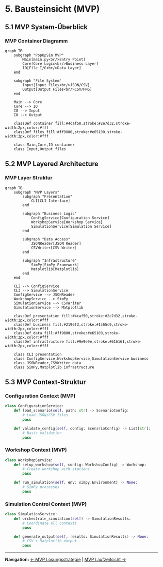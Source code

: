 # 5. Bausteinsicht (MVP)

## 5.1 MVP System-Überblick

### MVP Container Diagramm

```mermaid
graph TB
    subgraph "PopUpSim MVP"
        Main[main.py<br/>Entry Point]
        Core[Core Logic<br/>Business Layer]
        IO[File I/O<br/>Data Layer]
    end

    subgraph "File System"
        Input[Input Files<br/>JSON/CSV]
        Output[Output Files<br/>CSV/PNG]
    end

    Main --> Core
    Core --> IO
    IO --> Input
    IO --> Output

    classDef container fill:#4caf50,stroke:#2e7d32,stroke-width:2px,color:#fff
    classDef files fill:#ff9800,stroke:#e65100,stroke-width:2px,color:#fff

    class Main,Core,IO container
    class Input,Output files
```

## 5.2 MVP Layered Architecture

### MVP Layer Struktur

```mermaid
graph TB
    subgraph "MVP Layers"
        subgraph "Presentation"
            CLI[CLI Interface]
        end

        subgraph "Business Logic"
            ConfigService[Configuration Service]
            WorkshopService[Workshop Service]
            SimulationService[Simulation Service]
        end

        subgraph "Data Access"
            JSONReader[JSON Reader]
            CSVWriter[CSV Writer]
        end

        subgraph "Infrastructure"
            SimPy[SimPy Framework]
            Matplotlib[Matplotlib]
        end
    end

    CLI --> ConfigService
    CLI --> SimulationService
    ConfigService --> JSONReader
    WorkshopService --> SimPy
    SimulationService --> CSVWriter
    SimulationService --> Matplotlib

    classDef presentation fill:#4caf50,stroke:#2e7d32,stroke-width:2px,color:#fff
    classDef business fill:#2196f3,stroke:#1565c0,stroke-width:2px,color:#fff
    classDef data fill:#ff9800,stroke:#e65100,stroke-width:2px,color:#fff
    classDef infrastructure fill:#9e9e9e,stroke:#616161,stroke-width:2px,color:#fff

    class CLI presentation
    class ConfigService,WorkshopService,SimulationService business
    class JSONReader,CSVWriter data
    class SimPy,Matplotlib infrastructure
```

## 5.3 MVP Context-Struktur

### Configuration Context (MVP)

```python
class ConfigurationService:
    def load_scenario(self, path: str) -> ScenarioConfig:
        # Load JSON/CSV files
        pass

    def validate_config(self, config: ScenarioConfig) -> List[str]:
        # Basic validation
        pass
```

### Workshop Context (MVP)

```python
class WorkshopService:
    def setup_workshop(self, config: WorkshopConfig) -> Workshop:
        # Create workshop with stations
        pass

    def run_simulation(self, env: simpy.Environment) -> None:
        # SimPy processes
        pass
```

### Simulation Control Context (MVP)

```python
class SimulationService:
    def orchestrate_simulation(self) -> SimulationResults:
        # Coordinate all contexts
        pass

    def generate_output(self, results: SimulationResults) -> None:
        # CSV + Matplotlib output
        pass
```

---

**Navigation:** [← MVP Lösungsstrategie](04-solution-strategy.md) | [MVP Laufzeitsicht →](06-runtime.md)
